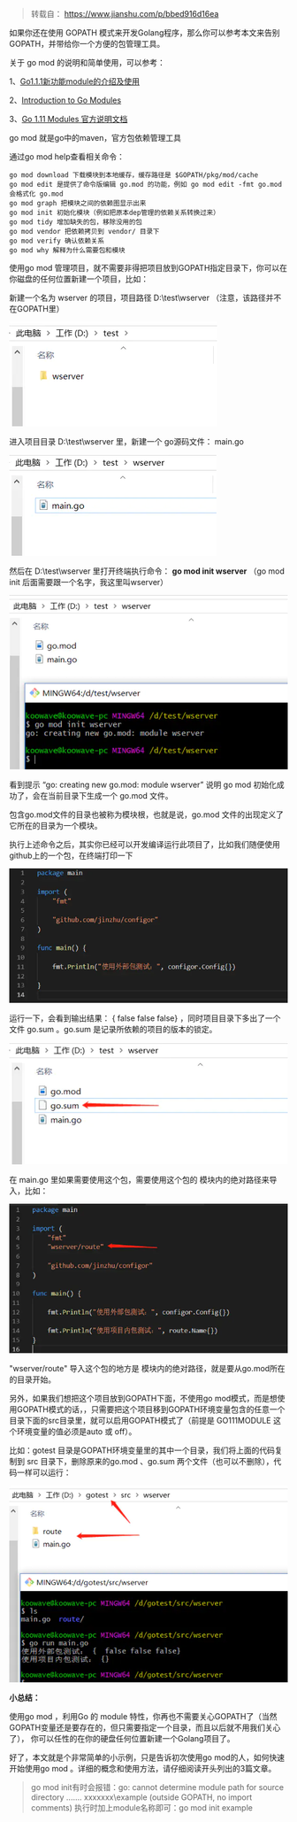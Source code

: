 > 转载自： https://www.jianshu.com/p/bbed916d16ea
>

如果你还在使用 GOPATH 模式来开发Golang程序，那么你可以参考本文来告别 GOPATH，并带给你一个方便的包管理工具。

关于 go mod 的说明和简单使用，可以参考：

1、[Go1.1.1新功能module的介绍及使用](https://blog.csdn.net/benben_2015/article/details/82227338)

2、[Introduction to Go Modules](https://roberto.selbach.ca/intro-to-go-modules/)

3、[Go 1.11 Modules 官方说明文档](https://github.com/golang/go/wiki/Modules)

go mod 就是go中的maven，官方包依赖管理工具

通过go mod help查看相关命令：

```
go mod download 下载模块到本地缓存，缓存路径是 $GOPATH/pkg/mod/cache
go mod edit 是提供了命令版编辑 go.mod 的功能，例如 go mod edit -fmt go.mod 会格式化 go.mod
go mod graph 把模块之间的依赖图显示出来
go mod init 初始化模块（例如把原本dep管理的依赖关系转换过来）
go mod tidy 增加缺失的包，移除没用的包
go mod vendor 把依赖拷贝到 vendor/ 目录下
go mod verify 确认依赖关系
go mod why 解释为什么需要包和模块
```

 



使用go mod 管理项目，就不需要非得把项目放到GOPATH指定目录下，你可以在你磁盘的任何位置新建一个项目，比如：

新建一个名为 wserver 的项目，项目路径 D:\test\wserver （注意，该路径并不在GOPATH里）

![img](images/15777556-ab8969798c924c1e.webp)

进入项目目录 D:\test\wserver 里，新建一个 go源码文件： main.go

![img](images/15777556-402ecc223228de7b.webp)

然后在 D:\test\wserver 里打开终端执行命令： **go mod init wserver** （go mod init 后面需要跟一个名字，我这里叫wserver）

![img](images/15777556-00170c75adbdd1ab.webp)

看到提示 “go: creating new go.mod: module wserver” 说明 go mod 初始化成功了，会在当前目录下生成一个 go.mod 文件。

包含go.mod文件的目录也被称为模块根，也就是说，go.mod 文件的出现定义了它所在的目录为一个模块。

执行上述命令之后，其实你已经可以开发编译运行此项目了，比如我们随便使用github上的一个包，在终端打印一下

![img](images/15777556-a4810728fc350448-1594804465517.webp)

运行一下，会看到输出结果： { false false false} ，同时项目目录下多出了一个文件 go.sum 。go.sum 是记录所依赖的项目的版本的锁定。

![img](images/15777556-058c3b86e859af9e.webp)

在 main.go 里如果需要使用这个包，需要使用这个包的 模块内的绝对路径来导入，比如：

![img](images/15777556-fc02bb753612d905.webp)

"wserver/route" 导入这个包的地方是 模块内的绝对路径，就是要从go.mod所在的目录开始。

另外，如果我们想把这个项目放到GOPATH下面，不使用go mod模式，而是想使用GOPATH模式的话，，只需要把这个项目移到GOPATH环境变量包含的任意一个目录下面的src目录里，就可以启用GOPATH模式了（前提是 GO111MODULE 这个环境变量的值必须是auto 或 off）。

比如：gotest 目录是GOPATH环境变量里的其中一个目录，我们将上面的代码复制到 src 目录下，删除原来的go.mod 、go.sum 两个文件（也可以不删除），代码一样可以运行：

![img](images/15777556-982bd5a0f9382128.webp)

**小总结：**

使用go mod ，利用Go 的 module 特性，你再也不需要关心GOPATH了（当然GOPATH变量还是要存在的，但只需要指定一个目录，而且以后就不用我们关心了）， 你可以任性的在你的硬盘任何位置新建一个Golang项目了。

好了，本文就是个非常简单的小示例，只是告诉初次使用go mod的人，如何快速开始使用go mod 。详细的概念和使用方法，请仔细阅读开头列出的3篇文章。



> go mod init有时会报错：go: cannot determine module path for source directory .......
> xxxxxxx\example (outside GOPATH, no import comments)
> 执行时加上module名称即可：go mod init example